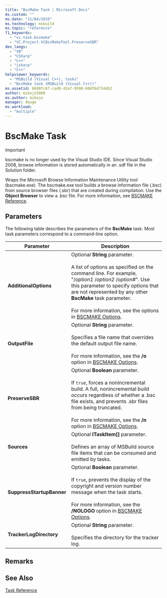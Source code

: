 ```yaml
---
title: "BscMake Task | Microsoft Docs"
ms.custom: ""
ms.date: "11/04/2016"
ms.technology: msbuild
ms.topic: "reference"
f1_keywords: 
  - "vc.task.bscmake"
  - "VC.Project.VCBscMakeTool.PreserveSBR"
dev_langs: 
  - "VB"
  - "CSharp"
  - "C++"
  - "jsharp"
  - "C++"
helpviewer_keywords: 
  - "MSBuild (Visual C++), tasks"
  - "BscMake task (MSBuild (Visual C++))"
ms.assetid: bb98fc67-cad8-43a7-9598-60df6d734db2
author: mikejo5000
ms.author: mikejo
manager: douge
ms.workload: 
  - "multiple"
---
```

# BscMake Task
> [!IMPORTANT]
>  bscmake is no longer used by the Visual Studio IDE. Since Visual Studio 2008, browse information is stored automatically in an .sdf file in the Solution folder.  
  
 Wraps the Microsoft Browse Information Maintenance Utility tool (bscmake.exe).  The bscmake.exe tool builds a browse information file (.bsc) from source browser files (.sbr) that are created during compilation. Use the **Object Browser** to view a .bsc file. For more information, see [BSCMAKE Reference](/cpp/build/reference/bscmake-reference).  
  
## Parameters  
 The following table describes the parameters of the **BscMake** task. Most task parameters correspond to a command-line option.  
  
|Parameter|Description|  
|---------------|-----------------|  
|**AdditionalOptions**|Optional **String** parameter.<br /><br /> A list of options as specified on the command line. For example, "/*option1* /*option2* /*option#*". Use this parameter to specify options that are not represented by any other **BscMake** task parameter.<br /><br /> For more information, see the options in [BSCMAKE Options](/cpp/build/reference/bscmake-options).|  
|**OutputFile**|Optional **String** parameter.<br /><br /> Specifies a file name that overrides the default output file name.<br /><br /> For more information, see the **/o** option in [BSCMAKE Options](/cpp/build/reference/bscmake-options).|  
|**PreserveSBR**|Optional **Boolean** parameter.<br /><br /> If `true`, forces a nonincremental build. A full, nonincremental build occurs regardless of whether a .bsc file exists, and prevents .sbr files from being truncated.<br /><br /> For more information, see the **/n** option in [BSCMAKE Options](/cpp/build/reference/bscmake-options).|  
|**Sources**|Optional **ITaskItem[]** parameter.<br /><br /> Defines an array of MSBuild source file items that can be consumed and emitted by tasks.|  
|**SuppressStartupBanner**|Optional **Boolean** parameter.<br /><br /> If `true`, prevents the display of the copyright and version number message when the task starts.<br /><br /> For more information, see the **/NOLOGO** option in [BSCMAKE Options](/cpp/build/reference/bscmake-options).|  
|**TrackerLogDirectory**|Optional **String** parameter.<br /><br /> Specifies the directory for the tracker log.|  
  
## Remarks  
  
## See Also  
 [Task Reference](../msbuild/msbuild-task-reference.md)